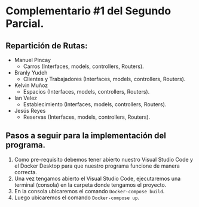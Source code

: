 # Complementario #1 del Segundo Parcial.
## Repartición de Rutas:
* Manuel Pincay
   - Carros (Interfaces, models, controllers, Routers).
* Branly Yudeh
   - Clientes y Trabajadores (Interfaces, models, controllers, Routers).
* Kelvin Muñoz
   - Espacios (Interfaces, models, controllers, Routers).
* Ian Velez
   - Establecimiento (Interfaces, models, controllers, Routers). 
* Jesús Reyes
   - Reservas (Interfaces, models, controllers, Routers).

## Pasos a seguir para la implementación del programa.
1. Como pre-requisito debemos tener abierto nuestro Visual Studio Code y el Docker Desktop para que nuestro programa funcione de manera correcta.
2. Una vez tengamos abierto el Visual Studio Code, ejecutaremos una terminal (consola) en la carpeta donde tengamos el proyecto.
3. En la consola ubicaremos el comando `Docker-compose build`.
4. Luego ubicaremos el comando `Docker-compose up`.
